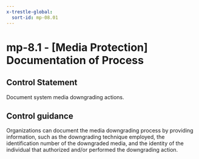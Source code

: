 ```yaml
---
x-trestle-global:
  sort-id: mp-08.01
---
```


# mp-8.1 - \[Media Protection\] Documentation of Process

## Control Statement

Document system media downgrading actions.

## Control guidance

Organizations can document the media downgrading process by providing information, such as the downgrading technique employed, the identification number of the downgraded media, and the identity of the individual that authorized and/or performed the downgrading action.
